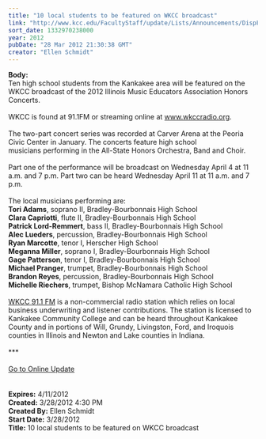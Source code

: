 ```yaml
---
title: "10 local students to be featured on WKCC broadcast"
link: "http://www.kcc.edu/FacultyStaff/update/Lists/Announcements/DispForm.aspx?ID=651"
sort_date: 1332970238000
year: 2012
pubDate: "28 Mar 2012 21:30:38 GMT"
creator: "Ellen Schmidt"
---
```


<div><b>Body:</b> <div class="ExternalClassD459AC68CB8140B09D9BD554D3F035B5">
<div>Ten high school students from the Kankakee area will be featured on the WKCC broadcast of the 2012 Illinois Music Educators Association Honors Concerts.</div>
<div> </div>
<div>WKCC is found at 91.1FM or streaming online at <a href="http://www.wkccradio.org/">www.wkccradio.org</a>.</div>
<div> </div>
<div>The two-part concert series was recorded at Carver Arena at the Peoria Civic Center in January. The concerts feature high school musicians performing in the All-State Honors Orchestra, Band and Choir.</div>
<div> </div>
<div>Part one of the performance will be broadcast on Wednesday April 4 at 11 a.m. and 7 p.m. Part two can be heard Wednesday April 11 at 11 a.m. and 7 p.m. </div>
<div><br />The local musicians performing are:</div>
<div><strong>Tori Adams</strong>, soprano II, Bradley-Bourbonnais High School<br /><strong>Clara Capriotti</strong>, flute II, Bradley-Bourbonnais High School<br /><strong>Patrick Lord-Remmert</strong>, bass II, Bradley-Bourbonnais High School<br /><strong>Alec Lueders</strong>, percussion, Bradley-Bourbonnais High School<br /><strong>Ryan Marcotte</strong>, tenor I, Herscher High School<br /><strong>Meganna Miller</strong>, soprano I, Bradley-Bourbonnais High School</div>
<div><strong>Gage Patterson</strong>, tenor I, Bradley-Bourbonnais High School<br /><strong>Michael Pranger</strong>, trumpet, Bradley-Bourbonnais High School<br /><strong>Brandon Reyes</strong>, percussion, Bradley-Bourbonnais High School<br /><strong>Michelle Riechers</strong>, trumpet, Bishop McNamara Catholic High School</div>
<div> </div>
<div><a href="http://www.wkccradio.org/">WKCC 91.1 FM</a> is a non-commercial radio station which relies on local business underwriting and listener contributions. The station is licensed to Kankakee Community College and can be heard throughout Kankakee County and in portions of Will, Grundy, Livingston, Ford, and Iroquois counties in Illinois and Newton and Lake counties in Indiana.</div>
<div> </div>
<div>***</div>
<div> </div>
<div><a href="/FacultyStaff/update/Pages/dailyupdate.aspx">Go to Online Update</a></div>
<div> </div>
<div> </div></div></div>
<div><b>Expires:</b> 4/11/2012</div>
<div><b>Created:</b> 3/28/2012 4:30 PM</div>
<div><b>Created By:</b> Ellen Schmidt</div>
<div><b>Start Date:</b> 3/28/2012</div>
<div><b>Title:</b> 10 local students to be featured on WKCC broadcast</div>
